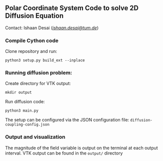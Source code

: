 ## Polar Coordinate System Code to solve 2D Diffusion Equation 
Contact: Ishaan Desai (*ishaan.desai@tum.de*)

### Compile Cython code
Clone repository and run:
```
python3 setup.py build_ext --inplace
```

### Running diffusion problem:
Create directory for VTK output:
```
mkdir output
```

Run diffusion code:
```
python3 main.py
```

The setup can be configured via the JSON configuration file: `diffusion-coupling-config.json`

### Output and visualization
The magnitude of the field variable is output on the terminal at each output interval.
VTK output can be found in the `output/` directory 

